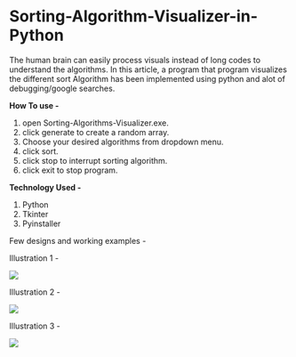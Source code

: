 # Sorting-Algorithm-Visualizer-in-Python
The human brain can easily process visuals instead of long codes to understand the algorithms. In this article, a program that program visualizes the different sort Algorithm has been implemented using python and alot of debugging/google searches.

**How To use -**
1. open Sorting-Algorithms-Visualizer.exe.
2. click generate to create a random array.
3. Choose your desired algorithms from dropdown menu.
4. click sort.
5. click stop to interrupt sorting  algorithm.
6. click exit to stop program.

**Technology Used -**
1. Python
2. Tkinter
3. Pyinstaller

Few designs and working examples -

Illustration 1 -

![](https://github.com/milannzz/Sorting-Algorithm-Visualizer-in-Python/blob/master/Images/1.png)

Illustration 2 -

![](https://github.com/milannzz/Sorting-Algorithm-Visualizer-in-Python/blob/master/Images/2.png)

Illustration 3 -

![](https://github.com/milannzz/Sorting-Algorithm-Visualizer-in-Python/blob/master/Images/3.png)
